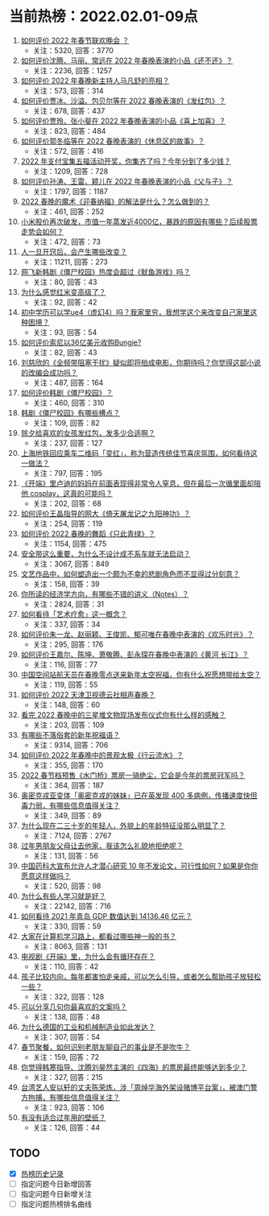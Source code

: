 # 当前热榜：2022.02.01-09点
1. [如何评价 2022 年春节联欢晚会 ？](https://www.zhihu.com/question/514233220)
    * 关注：5320, 回答：3770
2. [如何评价沈腾、马丽、常远在 2022 年春晚表演的小品《还不还》？](https://www.zhihu.com/question/514237081)
    * 关注：2236, 回答：1257
3. [如何评价 2022 年春晚新主持人马凡舒的亮相？](https://www.zhihu.com/question/514237585)
    * 关注：573, 回答：314
4. [如何评价贾冰、沙溢、包贝尔等在 2022 春晚表演的《发红包》？](https://www.zhihu.com/question/514242075)
    * 关注：678, 回答：437
5. [如何评价贾玲、张小斐在 2022 年春晚表演的小品《喜上加喜》？](https://www.zhihu.com/question/514239309)
    * 关注：823, 回答：484
6. [如何评价郭冬临等在 2022 春晚表演的《休息区的故事》？](https://www.zhihu.com/question/514248213)
    * 关注：572, 回答：416
7. [2022 年支付宝集五福活动开奖，你集齐了吗？今年分到了多少钱？](https://www.zhihu.com/question/514242723)
    * 关注：1209, 回答：728
8. [如何评价孙涛、王雷、颖儿在 2022 年春晚表演的小品《父与子》？](https://www.zhihu.com/question/514234901)
    * 关注：1797, 回答：1187
9. [2022 春晚的魔术《迎春纳福》的解法是什么？怎么做到的？](https://www.zhihu.com/question/514244197)
    * 关注：461, 回答：252
10. [小米股价再次破发，市值一年蒸发近4000亿，暴跌的原因有哪些？后续股票走势会如何？](https://www.zhihu.com/question/513765651)
    * 关注：472, 回答：73
11. [人一旦开窍后，会产生哪些改变？](https://www.zhihu.com/question/507160188)
    * 关注：11211, 回答：273
12. [网飞新韩剧《僵尸校园》热度会超过《鱿鱼游戏》吗？](https://www.zhihu.com/question/513822236)
    * 关注：80, 回答：43
13. [为什么感觉红米变高级了？](https://www.zhihu.com/question/513172045)
    * 关注：92, 回答：42
14. [初中学历可以学ue4（虚幻4）吗？我家里穷，我想学这个来改变自己家里这种困境？](https://www.zhihu.com/question/503485924)
    * 关注：93, 回答：54
15. [如何评价索尼以36亿美元收购Bungie?](https://www.zhihu.com/question/514287290)
    * 关注：82, 回答：43
16. [刘慈欣的《全频带阻塞干扰》疑似即将拍成电影，你期待吗？你觉得这部小说的改编会成功吗？](https://www.zhihu.com/question/428745131)
    * 关注：487, 回答：164
17. [如何评价韩剧《僵尸校园》？](https://www.zhihu.com/question/513778487)
    * 关注：460, 回答：310
18. [韩剧《僵尸校园》有哪些槽点？](https://www.zhihu.com/question/513822109)
    * 关注：109, 回答：82
19. [除夕给喜欢的女孩发红包，发多少合适啊？](https://www.zhihu.com/question/311139577)
    * 关注：237, 回答：127
20. [上海地铁回应乘车二维码「变红」，称为营造传统佳节喜庆氛围，如何看待这一做法？](https://www.zhihu.com/question/514107150)
    * 关注：797, 回答：195
21. [《开端》里卢迪的妈妈在前面表现得非常令人窒息，但在最后一次循里面却陪他 cosplay，这真的可能吗？](https://www.zhihu.com/question/513768420)
    * 关注：202, 回答：68
22. [如何评价王晶指导的网大《倚天屠龙记之九阳神功》？](https://www.zhihu.com/question/514094561)
    * 关注：254, 回答：119
23. [如何评价 2022 春晚的舞蹈《只此青绿》？](https://www.zhihu.com/question/514238732)
    * 关注：1154, 回答：475
24. [安全带这么重要，为什么不设计成不系车就无法启动？](https://www.zhihu.com/question/30162877)
    * 关注：3067, 回答：849
25. [文艺作品中，如何塑造出一个颇为不幸的悲剧角色而不显得过分刻意？](https://www.zhihu.com/question/37793061)
    * 关注：158, 回答：39
26. [你所读的经济学方向，有哪些不错的讲义（Notes）？](https://www.zhihu.com/question/335717574)
    * 关注：2824, 回答：31
27. [如何看待「艺术疗愈」这一概念？](https://www.zhihu.com/question/458078011)
    * 关注：337, 回答：34
28. [如何评价朱一龙、赵丽颖、王俊凯、郁可唯在春晚中表演的《欢乐时光》？](https://www.zhihu.com/question/514262369)
    * 关注：295, 回答：176
29. [如何评价王嘉尔、陈坤、萧敬腾、彭永琛在春晚中表演的《黄河 长江》？](https://www.zhihu.com/question/514253866)
    * 关注：116, 回答：77
30. [中国空间站航天员在春晚零点送来新年太空祝福，你有什么祝愿想带给太空？](https://www.zhihu.com/question/514206588)
    * 关注：119, 回答：55
31. [如何评价 2022 天津卫视德云社相声春晚？](https://www.zhihu.com/question/514121543)
    * 关注：148, 回答：60
32. [看完 2022 春晚中的三星堆文物现场发布仪式你有什么样的感触？](https://www.zhihu.com/question/514249695)
    * 关注：203, 回答：109
33. [有哪些不落俗套的新年祝福语？](https://www.zhihu.com/question/19966576)
    * 关注：9314, 回答：706
34. [如何评价 2022 年春晚中的景观太极《行云流水》？](https://www.zhihu.com/question/514239006)
    * 关注：355, 回答：170
35. [2022 春节档预售《水门桥》票房一骑绝尘，它会是今年的票房冠军吗？](https://www.zhihu.com/question/512755204)
    * 关注：364, 回答：187
36. [奥密克戎亚变体「奥密克戎的妹妹」已在英发现 400 多病例，传播速度快但毒力弱，有哪些信息值得关注？](https://www.zhihu.com/question/513490978)
    * 关注：349, 回答：89
37. [为什么现在二三十岁的年轻人，外貌上的年龄特征没那么明显了？](https://www.zhihu.com/question/495295446)
    * 关注：7124, 回答：2767
38. [过年男朋友父母让去他家，我该怎么礼貌地拒绝呢？](https://www.zhihu.com/question/512739391)
    * 关注：131, 回答：56
39. [中国药科大宣布允许人才潜心研究 10 年不发论文，可行性如何？如果是你你愿意这样做吗？](https://www.zhihu.com/question/514197476)
    * 关注：520, 回答：98
40. [为什么有些人学习就是好？](https://www.zhihu.com/question/323022208)
    * 关注：22142, 回答：716
41. [如何看待 2021 年青岛 GDP 数值达到 14136.46 亿元？](https://www.zhihu.com/question/513767230)
    * 关注：330, 回答：59
42. [大家在计算机学习路上，都看过哪些神一般的书？](https://www.zhihu.com/question/58905568)
    * 关注：8063, 回答：131
43. [电视剧《开端》里，为什么会有循环存在？](https://www.zhihu.com/question/513375928)
    * 关注：110, 回答：42
44. [孩子比较内向，每年都害怕走亲戚，可以怎么引导，或者怎么帮助孩子放轻松一些？](https://www.zhihu.com/question/506090529)
    * 关注：322, 回答：128
45. [可以分享几句你最喜欢的文案吗？](https://www.zhihu.com/question/513546526)
    * 关注：138, 回答：48
46. [为什么德国的工业和机械制造业如此发达？](https://www.zhihu.com/question/311460324)
    * 关注：307, 回答：54
47. [春节聚餐，如何识别老朋友聊自己的事业是不是吹牛？](https://www.zhihu.com/question/512037943)
    * 关注：159, 回答：72
48. [你觉得韩寒指导、沈腾刘昊然主演的《四海》的票房最终能够达到多少？](https://www.zhihu.com/question/512126647)
    * 关注：327, 回答：215
49. [台湾艺人安以轩的丈夫陈荣炼，涉「周焯华海外架设赌博平台案」，被澳门警方拘捕，有哪些信息值得关注？](https://www.zhihu.com/question/514069352)
    * 关注：923, 回答：106
50. [有没有适合过年用的壁纸？](https://www.zhihu.com/question/362861257)
    * 关注：126, 回答：44
## TODO
* [x] [热榜历史记录](hot_history/AllHot.md)
* [ ] 指定问题今日新增回答
* [ ] 指定问题今日新增关注
* [ ] 指定问题热榜排名曲线
